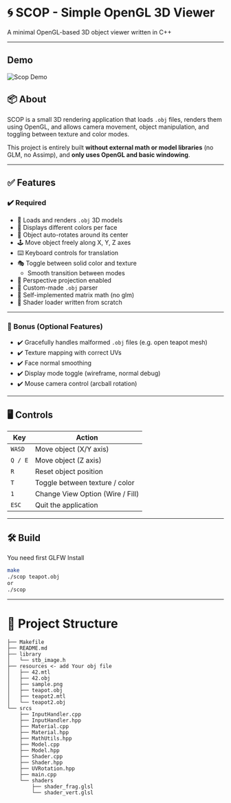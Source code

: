 # 🌀 SCOP - Simple OpenGL 3D Viewer

A minimal OpenGL-based 3D object viewer written in C++

---

## Demo
![Scop Demo](/Demo/Scop.gif)

## 📦 About

SCOP is a small 3D rendering application that loads `.obj` files, renders them using OpenGL, and allows camera movement, object manipulation, and toggling between texture and color modes.

This project is entirely built **without external math or model libraries** (no GLM, no Assimp), and **only uses OpenGL and basic windowing**.

---

## ✅ Features

### ✔️ Required

- 🧱 Loads and renders `.obj` 3D models
- 🎨 Displays different colors per face
- 🔄 Object auto-rotates around its center
- 🕹️ Move object freely along X, Y, Z axes
- ⌨️ Keyboard controls for translation
- 🎭 Toggle between solid color and texture
  - Smooth transition between modes
- 🔲 Perspective projection enabled
- 📂 Custom-made `.obj` parser
- 🧮 Self-implemented matrix math (no glm)
- 📜 Shader loader written from scratch

---

### 🌟 Bonus (Optional Features)

- ✔️ Gracefully handles malformed `.obj` files (e.g. open teapot mesh)
- ✔️ Texture mapping with correct UVs
- ✔️ Face normal smoothing
- ✔️ Display mode toggle (wireframe, normal debug)
- ✔️ Mouse camera control (arcball rotation)

---

## 🖥️ Controls

| Key         | Action                          |
|-------------|---------------------------------|
| `WASD`      | Move object (X/Y axis)          |
| `Q / E`     | Move object (Z axis)            |
| `R`         | Reset object position           |
| `T`         | Toggle between texture / color  |
| `1`         | Change View Option (Wire / Fill)|
| `ESC`       | Quit the application            |

---

## 🛠️ Build
You need first GLFW Install

```bash
make
./scop teapot.obj
or
./scop
```
___


# 📁 Project Structure
```
├── Makefile
├── README.md
├── library
│   └── stb_image.h
├── resources <- add Your obj file
│   ├── 42.mtl
│   ├── 42.obj
│   ├── sample.png
│   ├── teapot.obj
│   ├── teapot2.mtl
│   └── teapot2.obj
└── srcs
    ├── InputHandler.cpp
    ├── InputHandler.hpp
    ├── Material.cpp
    ├── Material.hpp
    ├── MathUtils.hpp
    ├── Model.cpp
    ├── Model.hpp
    ├── Shader.cpp
    ├── Shader.hpp
    ├── UVRotation.hpp
    ├── main.cpp
    └── shaders
        ├── shader_frag.glsl
        └── shader_vert.glsl
```
